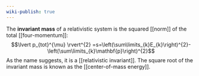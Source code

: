 ```yaml
---
wiki-publish: true
---
```

The **invariant mass** of a relativistic system is the squared [[norm]] of the total [[four-momentum]]:
$$\lvert p_{tot}^{\mu} \rvert^{2} =s=\left(\sum\limits_{k}E_{k}\right)^{2}-\left(\sum\limits_{k}\mathbf{p}\right)^{2}$$
As the name suggests, it is a [[relativistic invariant]]. The square root of the invariant mass is known as the [[center-of-mass energy]].